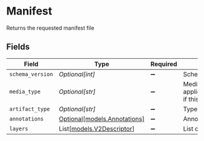 # Manifest

Returns the requested manifest file


## Fields

| Field                                                                                                   | Type                                                                                                    | Required                                                                                                | Description                                                                                             |
| ------------------------------------------------------------------------------------------------------- | ------------------------------------------------------------------------------------------------------- | ------------------------------------------------------------------------------------------------------- | ------------------------------------------------------------------------------------------------------- |
| `schema_version`                                                                                        | *Optional[int]*                                                                                         | :heavy_minus_sign:                                                                                      | Schema version                                                                                          |
| `media_type`                                                                                            | *Optional[str]*                                                                                         | :heavy_minus_sign:                                                                                      | Media type usually application/vnd.docker.distribution.manifest.v2+json if this is in the accept header |
| `artifact_type`                                                                                         | *Optional[str]*                                                                                         | :heavy_minus_sign:                                                                                      | Type of artifact                                                                                        |
| `annotations`                                                                                           | [Optional[models.Annotations]](../models/annotations.md)                                                | :heavy_minus_sign:                                                                                      | Annotations                                                                                             |
| `layers`                                                                                                | List[[models.V2Descriptor](../models/v2descriptor.md)]                                                  | :heavy_minus_sign:                                                                                      | List of V2 image layer information                                                                      |